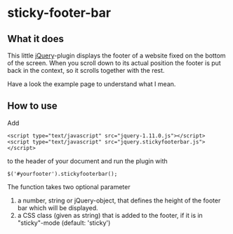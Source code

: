 # sticky-footer-bar

## What it does

This little [jQuery](http://jquery.com/)-plugin displays the footer of a website fixed on
the bottom of the screen. When you scroll down to its actual position the footer is  put back
in the context, so it scrolls together with the rest.

Have a look the example page to understand what I mean.

## How to use

Add

	<script type="text/javascript" src="jquery-1.11.0.js"></script>
	<script type="text/javascript" src="jquery.stickyfooterbar.js"></script>

to the header of your document and run the plugin with

	$('#yourfooter').stickyfooterbar();

The function takes two optional parameter

1. a number, string or jQuery-object, that defines the height of the footer bar which will
   be displayed.
2. a CSS class (given as string) that is added to the footer, if it is in "sticky"-mode
   (default: 'sticky')



